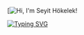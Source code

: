 [![Hi, I'm Seyit Hökelek!](https://seyithokelek.github.io/)
<p align='center'>
</p>

<a href="https://git.io/typing-svg"><img src="https://readme-typing-svg.demolab.com?font=Pixelify+Sans&pause=1000&color=F7230F&background=FFFFFF00&vCenter=true&width=435&lines=Attention%2C+Astronomer!" alt="Typing SVG" /></a>



